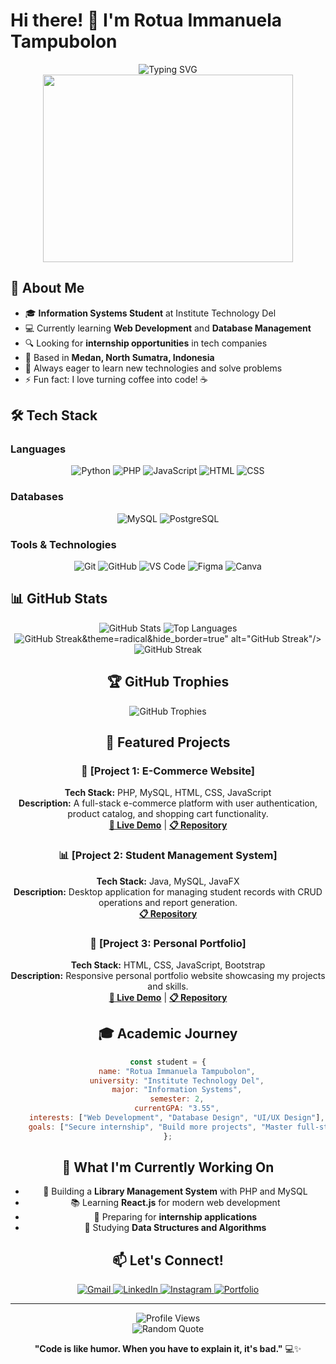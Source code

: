 # Hi there! 👋 I'm Rotua Immanuela Tampubolon

<div align="center">
  <img src="https://readme-typing-svg.herokuapp.com?font=Fira+Code&size=30&pause=1000&color=36BCF7&center=true&vCenter=true&width=600&lines=Information+Systems+Student;Aspiring+Software+Developer;Database+Enthusiast;Always+Learning+New+Things!" alt="Typing SVG" />
</div>

<div align="center">
  <img src="https://media.giphy.com/media/L1R1tvI9svkIWwpVYr/giphy.gif" width="400" height="300"/>
</div>

## 🚀 About Me

- 🎓 **Information Systems Student** at Institute Technology Del
- 💻 Currently learning **Web Development** and **Database Management**
- 🔍 Looking for **internship opportunities** in tech companies
- 📍 Based in **Medan, North Sumatra, Indonesia**
- 🌱 Always eager to learn new technologies and solve problems
- ⚡ Fun fact: I love turning coffee into code! ☕

## 🛠️ Tech Stack

### Languages
<div align="center">
  <img src="https://img.shields.io/badge/Python-3776AB?style=for-the-badge&logo=python&logoColor=white" alt="Python"/>
  <img src="https://img.shields.io/badge/PHP-777BB4?style=for-the-badge&logo=php&logoColor=white" alt="PHP"/>
  <img src="https://img.shields.io/badge/JavaScript-F7DF1E?style=for-the-badge&logo=javascript&logoColor=black" alt="JavaScript"/>
  <img src="https://img.shields.io/badge/HTML5-E34F26?style=for-the-badge&logo=html5&logoColor=white" alt="HTML"/>
  <img src="https://img.shields.io/badge/CSS3-1572B6?style=for-the-badge&logo=css3&logoColor=white" alt="CSS"/>
</div>

### Databases
<div align="center">
  <img src="https://img.shields.io/badge/MySQL-005C84?style=for-the-badge&logo=mysql&logoColor=white" alt="MySQL"/>
  <img src="https://img.shields.io/badge/PostgreSQL-316192?style=for-the-badge&logo=postgresql&logoColor=white" alt="PostgreSQL"/>
</div>

### Tools & Technologies
<div align="center">
  <img src="https://img.shields.io/badge/Git-F05032?style=for-the-badge&logo=git&logoColor=white" alt="Git"/>
  <img src="https://img.shields.io/badge/GitHub-100000?style=for-the-badge&logo=github&logoColor=white" alt="GitHub"/>
  <img src="https://img.shields.io/badge/VS_Code-007ACC?style=for-the-badge&logo=visual-studio-code&logoColor=white" alt="VS Code"/>
  <img src="https://img.shields.io/badge/Figma-F24E1E?style=for-the-badge&logo=figma&logoColor=white" alt="Figma"/>
  <img src="https://img.shields.io/badge/Canva-00C4CC?style=for-the-badge&logo=canva&logoColor=white" alt="Canva"/>
</div>

## 📊 GitHub Stats

<div align="center">
  <img src="https://github-readme-stats.vercel.app/api?username=RotuaTampubolon&show_icons=true&theme=default&hide_border=true&bg_color=f6f8fa&title_color=24292f&text_color=57606a&icon_color=0969da" alt="GitHub Stats"/>   
  <img src="https://github-readme-stats.vercel.app/api/top-langs/?username=RotuaTampubolon&layout=compact&theme=default&hide_border=true&bg_color=f6f8fa&title_color=24292f&text_color=57606a" alt="Top Languages"/>
</div>

<div align="center">
  <img src="https://github-readme-streak-stats.herokuapp.com/?user=RotuaTampubolon&theme=radical&hide_border=true" alt="GitHub Streak"/>&theme=radical&hide_border=true" alt="GitHub Streak"/>
</div>

<div align="center">
  <img src="https://github-readme-activity-graph.vercel.app/graph?username=RotuaTampubolon&theme=default&hide_border=true&background=f6f8fa&stroke=d1d9e0&ring=0969da&fire=fd7e14&currStreakNum=24292f&sideNums=57606a&currStreakLabel=24292f&sideLabels=57606a&dates=57606a" alt="GitHub Streak"/>

## 🏆 GitHub Trophies
<div align="center">
  <img src="https://github-profile-trophy.vercel.app/?username=RotuaTampubolon&theme=flat&no-frame=true&no-bg=true&margin-w=4&column=4" alt="GitHub Trophies"/>
</div>

## 🎯 Featured Projects

### 📱 [Project 1: E-Commerce Website]
**Tech Stack:** PHP, MySQL, HTML, CSS, JavaScript  
**Description:** A full-stack e-commerce platform with user authentication, product catalog, and shopping cart functionality.  
**[🔗 Live Demo](your-demo-link)** | **[📋 Repository](your-repo-link)**

### 📊 [Project 2: Student Management System]
**Tech Stack:** Java, MySQL, JavaFX  
**Description:** Desktop application for managing student records with CRUD operations and report generation.  
**[📋 Repository](your-repo-link)**

### 🎨 [Project 3: Personal Portfolio]
**Tech Stack:** HTML, CSS, JavaScript, Bootstrap  
**Description:** Responsive personal portfolio website showcasing my projects and skills.  
**[🔗 Live Demo](your-demo-link)** | **[📋 Repository](your-repo-link)**

## 🎓 Academic Journey

```javascript
const student = {
    name: "Rotua Immanuela Tampubolon",
    university: "Institute Technology Del",
    major: "Information Systems",
    semester: 2,
    currentGPA: "3.55",
    interests: ["Web Development", "Database Design", "UI/UX Design"],
    goals: ["Secure internship", "Build more projects", "Master full-stack development"]
};
```

## 🌟 What I'm Currently Working On

- 🔨 Building a **Library Management System** with PHP and MySQL
- 📚 Learning **React.js** for modern web development
- 🎯 Preparing for **internship applications**
- 📖 Studying **Data Structures and Algorithms**

## 📫 Let's Connect!

<div align="center">
  <a href="mailto:rotuaimmanuela@gmail.com">
    <img src="https://img.shields.io/badge/Gmail-D14836?style=for-the-badge&logo=gmail&logoColor=white" alt="Gmail"/>
  </a>
  <a href="https://linkedin.com/in/rotua-immanuela/">
    <img src="https://img.shields.io/badge/LinkedIn-0077B5?style=for-the-badge&logo=linkedin&logoColor=white" alt="LinkedIn"/>
  </a>
  <a href="https://instagram.com/rotuaimmanuela">
    <img src="https://img.shields.io/badge/Instagram-E4405F?style=for-the-badge&logo=instagram&logoColor=white" alt="Instagram"/>
  </a>
  <a href="https://yourportfolio.com">
    <img src="https://img.shields.io/badge/Portfolio-FF5722?style=for-the-badge&logo=google-chrome&logoColor=white" alt="Portfolio"/>
  </a>
</div>

---

<div align="center">
  <img src="https://komarev.com/ghpvc/?username=RotuaTampubolon&color=blueviolet&style=flat-square&label=Profile+Views" alt="Profile Views"/>
</div>

<div align="center">
<img src="https://quotes-github-readme.vercel.app/api?type=horizontal&theme=default&border=true" alt="Random Quote"/>
</div>

**"Code is like humor. When you have to explain it, it's bad."** 💻✨
